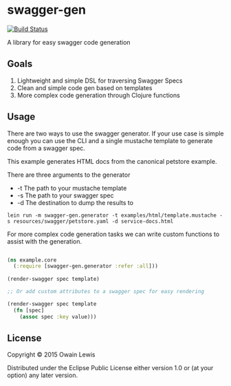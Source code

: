 # swagger-gen

[![Build Status](https://travis-ci.org/owainlewis/swagger-gen.svg)](https://travis-ci.org/owainlewis/swagger-gen)

A library for easy swagger code generation

## Goals

1. Lightweight and simple DSL for traversing Swagger Specs
2. Clean and simple code gen based on templates
3. More complex code generation through Clojure functions

## Usage

There are two ways to use the swagger generator. If your use case is simple enough you can use 
the CLI and a single mustache template to generate code from a swagger spec.

This example generates HTML docs from the canonical petstore example.

There are three arguments to the generator

+ -t The path to your mustache template
+ -s The path to your swagger spec
+ -d The destination to dump the results to

```
lein run -m swagger-gen.generator -t examples/html/template.mustache -s resources/swagger/petstore.yaml -d service-docs.html
```

For more complex code generation tasks we can write custom functions to assist with the generation.

```clojure

(ns example.core
  (:require [swagger-gen.generator :refer :all]))
  
(render-swagger spec template)

;; Or add custom attributes to a swagger spec for easy rendering

(render-swagger spec template
  (fn [spec]
    (assoc spec :key value)))
```

## License

Copyright © 2015 Owain Lewis

Distributed under the Eclipse Public License either version 1.0 or (at
your option) any later version.
